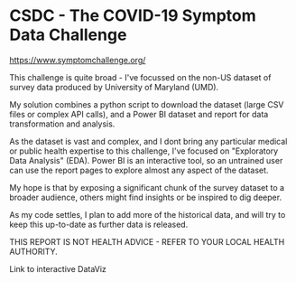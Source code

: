 # CSDC - The COVID-19 Symptom Data Challenge

https://www.symptomchallenge.org/

This challenge is quite broad - I've focussed on the non-US dataset of survey data produced by University of Maryland (UMD). 

My solution combines a python script to download the dataset (large CSV files or complex API calls), and a Power BI dataset and report for data transformation and analysis.

As the dataset is vast and complex, and I dont bring any particular medical or public health expertise to this challenge, I've focused on "Exploratory Data Analysis" (EDA). Power BI is an interactive tool, so an untrained user can use the report pages to explore almost any aspect of the dataset.

My hope is that by exposing a significant chunk of the survey dataset to a broader audience, others might find insights or be inspired to dig deeper.

As my code settles, I plan to add more of the historical data, and will try to keep this up-to-date as further data is released.

THIS REPORT IS NOT HEALTH ADVICE - REFER TO YOUR LOCAL HEALTH AUTHORITY.

Link to interactive DataViz

